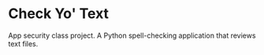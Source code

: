 # Check Yo' Text
App security class project. A Python spell-checking application that reviews text files.

